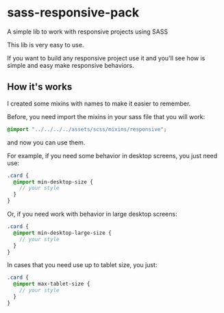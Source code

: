 # sass-responsive-pack

A simple lib to work with responsive projects using SASS

This lib is very easy to use.

If you want to build any responsive project use it and you'll see how is simple and easy make responsive behaviors.

## How it's works

I created some mixins with names to make it easier to remember.

Before, you need import the mixins in your sass file that you will work:

```scss
@import "../../../../assets/scss/mixins/responsive";
```

and now you can use them.

For example, if you need some behavior in desktop screens, you just need use:

```scss
.card {
  @import min-desktop-size {
    // your style
  }
}
```

Or, if you need work with behavior in large desktop screens:

```scss
.card {
  @import min-desktop-large-size {
    // your style
  }
}
```

In cases that you need use up to tablet size, you just:

```scss
.card {
  @import max-tablet-size {
    // your style
  }
}
```
